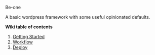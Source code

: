 Be-one

A basic wordpress framework with some useful opinionated defaults.

**Wiki table of contents**

1. [Getting Started](https://github.com/Kah0ona/slate/wiki/1.-getting-started)
2. [Workflow](https://github.com/Kah0ona/slate/wiki/2.-workflow)
3. [Deploy](https://github.com/Kah0ona/slate/wiki/3.-deploy)

